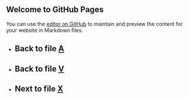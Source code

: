 ## Welcome to GitHub Pages

You can use the [editor on GitHub](https://github.com/samuelbetio/alphabet.file/edit/master/A/B/C/D/E/F/G/H/I/J/K/L/M/N/O/P/Q/R/S/T/U/V/W/README.md) to maintain and preview the content for your website in Markdown files.

- ## **Back** to file [A](../../../../../../../../../../../../../../../../../../../../../../../README.md)

- ## **Back** to file [V](../README.md)
- ## **Next** to file [X](X/)


